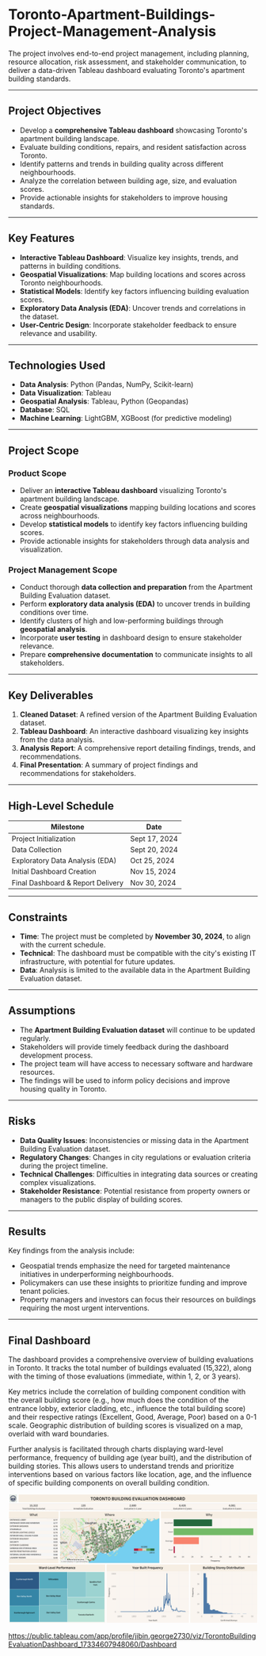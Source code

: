 # Toronto-Apartment-Buildings-Project-Management-Analysis
The project involves end-to-end project management, including planning, resource allocation, risk assessment, and stakeholder communication, to deliver a data-driven Tableau dashboard evaluating Toronto's apartment building standards.

---

## Project Objectives  
- Develop a **comprehensive Tableau dashboard** showcasing Toronto's apartment building landscape.  
- Evaluate building conditions, repairs, and resident satisfaction across Toronto.  
- Identify patterns and trends in building quality across different neighbourhoods.  
- Analyze the correlation between building age, size, and evaluation scores.  
- Provide actionable insights for stakeholders to improve housing standards.  

---

## Key Features  
- **Interactive Tableau Dashboard**: Visualize key insights, trends, and patterns in building conditions.  
- **Geospatial Visualizations**: Map building locations and scores across Toronto neighbourhoods.  
- **Statistical Models**: Identify key factors influencing building evaluation scores.  
- **Exploratory Data Analysis (EDA)**: Uncover trends and correlations in the dataset.  
- **User-Centric Design**: Incorporate stakeholder feedback to ensure relevance and usability.  

---

## Technologies Used  
- **Data Analysis**: Python (Pandas, NumPy, Scikit-learn)  
- **Data Visualization**: Tableau  
- **Geospatial Analysis**: Tableau, Python (Geopandas)  
- **Database**: SQL  
- **Machine Learning**: LightGBM, XGBoost (for predictive modeling)  

---

## Project Scope  
### Product Scope  
- Deliver an **interactive Tableau dashboard** visualizing Toronto's apartment building landscape.  
- Create **geospatial visualizations** mapping building locations and scores across neighbourhoods.  
- Develop **statistical models** to identify key factors influencing building scores.  
- Provide actionable insights for stakeholders through data analysis and visualization.  

### Project Management Scope  
- Conduct thorough **data collection and preparation** from the Apartment Building Evaluation dataset.  
- Perform **exploratory data analysis (EDA)** to uncover trends in building conditions over time.  
- Identify clusters of high and low-performing buildings through **geospatial analysis**.  
- Incorporate **user testing** in dashboard design to ensure stakeholder relevance.  
- Prepare **comprehensive documentation** to communicate insights to all stakeholders.  

---

## Key Deliverables  
1. **Cleaned Dataset**: A refined version of the Apartment Building Evaluation dataset.  
2. **Tableau Dashboard**: An interactive dashboard visualizing key insights from the data analysis.  
3. **Analysis Report**: A comprehensive report detailing findings, trends, and recommendations.  
4. **Final Presentation**: A summary of project findings and recommendations for stakeholders.  

---

## High-Level Schedule  
| **Milestone**                     | **Date**       |  
|-----------------------------------|----------------|  
| Project Initialization            | Sept 17, 2024  |  
| Data Collection                   | Sept 20, 2024  |  
| Exploratory Data Analysis (EDA)   | Oct 25, 2024   |  
| Initial Dashboard Creation        | Nov 15, 2024   |  
| Final Dashboard & Report Delivery | Nov 30, 2024   |  

---

## Constraints  
- **Time**: The project must be completed by **November 30, 2024**, to align with the current schedule.  
- **Technical**: The dashboard must be compatible with the city's existing IT infrastructure, with potential for future updates.  
- **Data**: Analysis is limited to the available data in the Apartment Building Evaluation dataset.  

---

## Assumptions  
- The **Apartment Building Evaluation dataset** will continue to be updated regularly.  
- Stakeholders will provide timely feedback during the dashboard development process.  
- The project team will have access to necessary software and hardware resources.  
- The findings will be used to inform policy decisions and improve housing quality in Toronto.  

---

## Risks  
- **Data Quality Issues**: Inconsistencies or missing data in the Apartment Building Evaluation dataset.  
- **Regulatory Changes**: Changes in city regulations or evaluation criteria during the project timeline.  
- **Technical Challenges**: Difficulties in integrating data sources or creating complex visualizations.  
- **Stakeholder Resistance**: Potential resistance from property owners or managers to the public display of building scores.  

---

## Results
Key findings from the analysis include:

- Geospatial trends emphasize the need for targeted maintenance initiatives in underperforming neighbourhoods.
- Policymakers can use these insights to prioritize funding and improve tenant policies.
- Property managers and investors can focus their resources on buildings requiring the most urgent interventions.

---

## Final Dashboard

The dashboard provides a comprehensive overview of building evaluations in Toronto. It tracks the total number of buildings evaluated (15,322), along with the timing of those evaluations (immediate, within 1, 2, or 3 years).

Key metrics include the correlation of building component condition with the overall building score (e.g., how much does the condition of the entrance lobby, exterior cladding, etc., influence the total building score) and their respective ratings (Excellent, Good, Average, Poor) based on a 0-1 scale. Geographic distribution of building scores is visualized on a map, overlaid with ward boundaries.

Further analysis is facilitated through charts displaying ward-level performance, frequency of building age (year built), and the distribution of building stories.  This allows users to understand trends and prioritize interventions based on various factors like location, age, and the influence of specific building components on overall building condition.

![Dashboard Image](images/Dashboard.png?raw=true)


https://public.tableau.com/app/profile/jibin.george2730/viz/TorontoBuildingEvaluationDashboard_17334607948060/Dashboard
